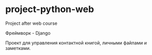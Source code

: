 # project-python-web
Project after web course

Фреймворк - Django

Проект для управления контактной книгой, личными файлами и заметками.

